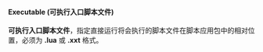 #### Executable \(可执行入口脚本文件\)

**可执行入口脚本文件**，指定直接运行将会执行的脚本文件在脚本应用包中的相对位置，必须为 **\.lua** 或 **\.xxt** 格式。
